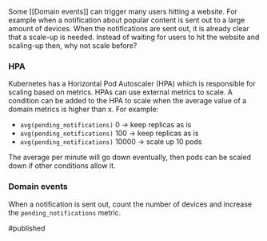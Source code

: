 Some [[Domain events]] can trigger many users hitting a website. For example when a notification about popular content is sent out to a large amount of devices. When the notifications are sent out, it is already clear that a scale-up is needed. Instead of waiting for users to hit the website and scaling-up then, why not scale before?

### HPA
Kubernetes has a Horizontal Pod Autoscaler (HPA) which is responsible for scaling based on metrics. HPAs can use external metrics to scale. 
A condition can be added to the HPA to scale when the average value of a domain metrics is higher than x.
For example:
- `avg(pending_notifications)` 0 -> keep replicas as is
- `avg(pending_notifications)` 100 -> keep replicas as is
- `avg(pending_notifications)` 10000 -> scale up 10 pods

The average per minute will go down eventually, then pods can be scaled down if other conditions allow it.

### Domain events
When a notification is sent out, count the number of devices and increase the `pending_notifications` metric.

#published